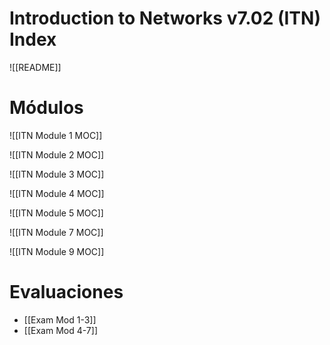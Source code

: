 # Introduction to Networks v7.02 (ITN) Index

![[README]]
# Módulos

![[ITN Module 1 MOC]]

![[ITN Module 2 MOC]]

![[ITN Module 3 MOC]]

![[ITN Module 4 MOC]]

![[ITN Module 5 MOC]]

![[ITN Module 7 MOC]]

![[ITN Module 9 MOC]]

# Evaluaciones

- [[Exam Mod 1-3]]
- [[Exam Mod 4-7]]